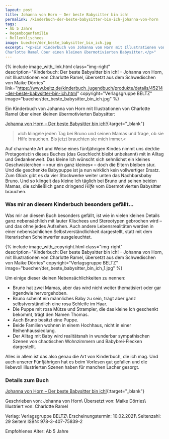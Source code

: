 ```yaml
---
layout: post
title: Johanna von Horn – Der beste Babysitter bin ich!
permalink: /kinderbuch-der-beste-babysitter-bin-ich-johanna-von-horn
tags:
- Ab 5 Jahre
- Regenbogenfamilie
- Rollenklischees
image: buecher/der_beste_babysitter_bin_ich.jpg
excerpt: "<p>Ein Kinderbuch von Johanna von Horn mit Illustrationen von
Charlotte Ramel über einen kleinen übermotivierten Babysitter.</p>"
---
```


{% include image_with_link.html
class="img-right"
description="Kinderbuch: Der beste Babysitter bin ich! – Johanna von Horn, mit Illustrationen von Charlotte Ramel, übersetzt aus dem Schwedischen von Maike Dörries"
link="https://www.beltz.de/kinderbuch_jugendbuch/produkte/details/45214-der-beste-babysitter-bin-ich.html"
copyright="Verlagsgruppe BELTZ"
image="buecher/der_beste_babysitter_bin_ich.jpg"
%}

Ein Kinderbuch von Johanna von Horn mit Illustrationen
von Charlotte Ramel über einen kleinen übermotivierten Babysitter:

[Johanna von Horn – Der beste Babysitter bin ich!](https://www.beltz.de/kinderbuch_jugendbuch/produkte/details/45214-der-beste-babysitter-bin-ich.html){:target="\_blank"}

> »Ich klingele jeden Tag bei Bruno und seinen Mamas und frage, ob sie Hilfe
brauchen. Bis jetzt brauchten sie mich immer.«

Auf charmante Art und Weise eines fünfjährigen Kindes nimmt uns der/die
Protagonist:in dieses Buches (das Geschlecht bleibt unbekannt) mit in Alltag und
Gedankenwelt. Das kleine Ich wünscht sich sehnlichst ein kleines Geschwisterchen
– »nur ein ganz kleines« – doch die Eltern bleiben stur. Und die geschenkte
Babypuppe ist ja nun wirklich kein vollwertiger Ersatz. Zum Glück gibt es da
vier Stockwerke weiter unten das Nachbarsbaby Bruno. Und so klingelt das kleine
Ich täglich bei Bruno und seinen beiden Mamas, die schließlich ganz dringend
*Hilfe* vom übermotivierten Babysitter brauchen.

### Was mir an diesem Kinderbuch besonders gefällt...

Was mir an diesem Buch besonders gefällt, ist wie in vielen kleinen Details ganz
nebensächlich mit lauter Klischees und Stereotypen gebrochen wird – und das ohne
jedes Aufsehen. Auch andere Lebensrealitäten werden in einer nebensächlichen
Selbstverständlichkeit dargestellt, statt mit dem literarischen Scheinwerfer
ausgeleuchtet.

{% include image_with_copyright.html
class="img-right"
description="Kinderbuch: Der beste Babysitter bin ich! – Johanna von Horn, mit Illustrationen von Charlotte Ramel, übersetzt aus dem Schwedischen von Maike Dörries"
copyright="Verlagsgruppe BELTZ"
image="buecher/der_beste_babysitter_bin_ich_1.jpg"
%}

Um einige dieser kleinen Nebensächlichkeiten zu nennen:

* Bruno hat zwei Mamas, aber das wird nicht weiter thematisiert oder gar irgendwie
hervorgehoben.
* Bruno scheint ein männliches Baby zu sein, trägt aber ganz selbstverständlich
eine rosa Schleife im Haar.
* Die Puppe mit rosa Mütze und Strampler, die das kleine Ich geschenkt bekommt, trägt den Namen Thomas.
* Auch Bruno besitzt eine Puppe.
* Beide Familien wohnen in einem Hochhaus, nicht in einer Reihenhaussiedlung.
* Der Alltag mit Baby wird realitätsnah in wunderbar sympathischen Szenen von
chaotischen Wohnzimmern und Babybrei-Flecken dargestellt.

Alles in allem ist das also genau die Art von Kinderbuch, die ich mag. Und auch
unserer Fünfjährigen hat es beim Vorlesen gut gefallen und die liebevoll
illustrierten Szenen haben für manchen Lacher gesorgt.

### Details zum Buch

[Johanna von Horn – Der beste Babysitter bin ich!](https://www.beltz.de/kinderbuch_jugendbuch/produkte/details/45214-der-beste-babysitter-bin-ich.html){:target="\_blank"}

Geschrieben von: Johanna von Horn\\
Übersetzt von: Maike Dörries\\
Illustriert von: Charlotte Ramel

Verlag: Verlagsgruppe BELTZ\\
Erscheinungstermin: 10.02.2021\\
Seitenzahl: 29 Seiten\\
ISBN: 978-3-407-75839-2

Empfohlenes Alter: Ab 5 Jahre
